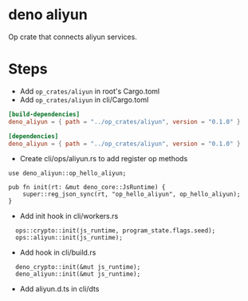 # deno aliyun

Op crate that connects aliyun services.

# Steps

* Add `op_crates/aliyun` in root's Cargo.toml
* Add  `op_crates/aliyun` in cli/Cargo.toml

```toml
[build-dependencies]
deno_aliyun = { path = "../op_crates/aliyun", version = "0.1.0" }

[dependencies]
deno_aliyun = { path = "../op_crates/aliyun", version = "0.1.0" }
```

* Create cli/ops/aliyun.rs to add register op methods

```
use deno_aliyun::op_hello_aliyun;

pub fn init(rt: &mut deno_core::JsRuntime) {
    super::reg_json_sync(rt, "op_hello_aliyun", op_hello_aliyun);
}
```

* Add init hook in cli/workers.rs

```
  ops::crypto::init(js_runtime, program_state.flags.seed);
  ops::aliyun::init(js_runtime);
```

* Add hook in cli/build.rs

```
  deno_crypto::init(&mut js_runtime);
  deno_aliyun::init(&mut js_runtime);
```

* Add aliyun.d.ts in cli/dts
